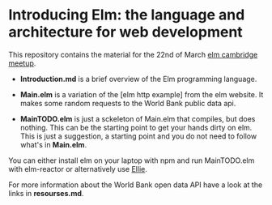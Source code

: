 # Introducing Elm: the language and architecture for web development

This repository contains the material for the 22nd of March [elm cambridge meetup](https://www.meetup.com/elm-cambridge/events/248132273/).

* **Introduction.md** is a brief overview of the Elm programming language.

* **Main.elm** is a variation of the [elm http example] from the elm website. It makes some random requests to the World Bank public data api.

* **MainTODO.elm** is just a sckeleton of Main.elm that compiles, but does nothing. This can be the starting point to get your hands dirty on elm. This is just a suggestion, a starting point and you do not need to follow what's in **Main.elm**.


You can either install elm on your laptop with npm and run MainTODO.elm with elm-reactor or alternatively use [Ellie](https://ellie-app.com/new).

For more information about the World Bank open data API have a look at the links in **resourses.md**.



